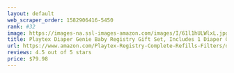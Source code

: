 ```yaml
---
layout: default 
﻿web_scraper_order: 1582906416-5450
rank: #32
image: https://images-na.ssl-images-amazon.com/images/I/61l1hULWlxL.jpg
title: Playtex Diaper Genie Baby Registry Gift Set, Includes 1 Diaper Genie Complete Diaper Pail, 8…
url: https://www.amazon.com/Playtex-Registry-Complete-Refills-Filters/dp/B07CFLYWGM/ref=zg_mw_baby-products_32?_encoding=UTF8&psc=1&refRID=H8PZBTHGT35TKAKMD83D
reviews: 4.5 out of 5 stars
price: $79.98 
---
```

